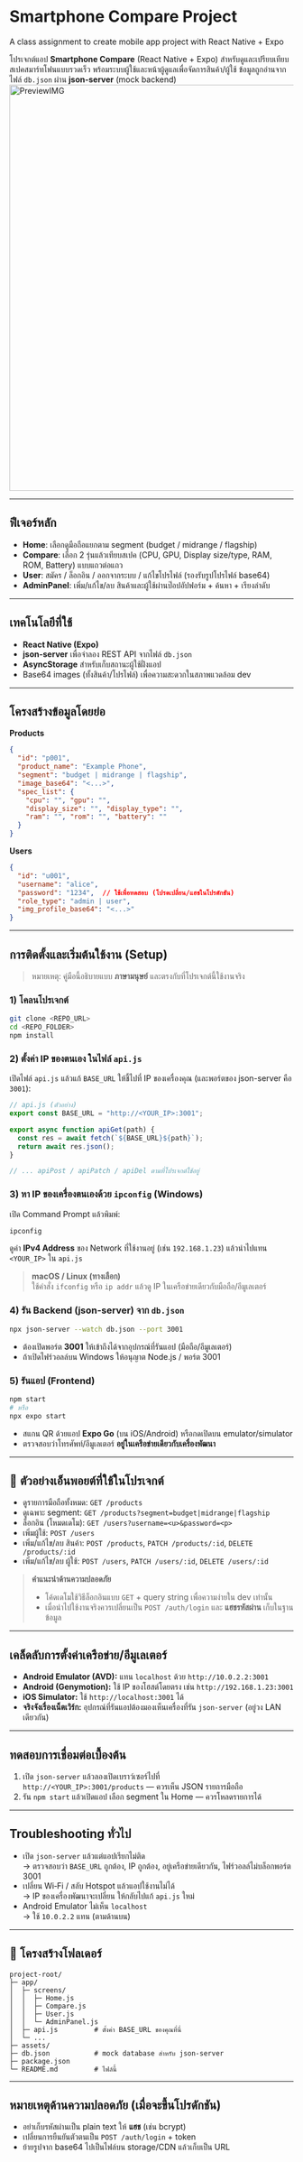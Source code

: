 # Smartphone Compare Project
A class assignment to create mobile app project with React Native + Expo

โปรเจกต์แอป **Smartphone Compare** (React Native + Expo) สำหรับดูและเปรียบเทียบสเปคสมาร์ทโฟนแบบรวดเร็ว พร้อมระบบผู้ใช้และหน้าผู้ดูแลเพื่อจัดการสินค้า/ผู้ใช้ ข้อมูลถูกอ่านจากไฟล์ `db.json` ผ่าน **json-server** (mock backend)
<img width="1280" height="720" alt="PreviewIMG" src="https://github.com/user-attachments/assets/f962f571-8374-4047-b755-1fa4b2f3fbbf" />

---

## ฟีเจอร์หลัก
- **Home**: เลือกดูมือถือแยกตาม segment (budget / midrange / flagship)
- **Compare**: เลือก 2 รุ่นแล้วเทียบสเปค (CPU, GPU, Display size/type, RAM, ROM, Battery) แบบแถวต่อแถว
- **User**: สมัคร / ล็อกอิน / ออกจากระบบ / แก้ไขโปรไฟล์ (รองรับรูปโปรไฟล์ base64)
- **AdminPanel**: เพิ่ม/แก้ไข/ลบ สินค้าและผู้ใช้ผ่านป๊อปอัปฟอร์ม + ค้นหา + เรียงลำดับ

---

## เทคโนโลยีที่ใช้
- **React Native (Expo)**
- **json-server** เพื่อจำลอง REST API จากไฟล์ `db.json`
- **AsyncStorage** สำหรับเก็บสถานะผู้ใช้ฝั่งแอป
- Base64 images (ทั้งสินค้า/โปรไฟล์) เพื่อความสะดวกในสภาพแวดล้อม dev

---

## โครงสร้างข้อมูลโดยย่อ
**Products**
```json
{
  "id": "p001",
  "product_name": "Example Phone",
  "segment": "budget | midrange | flagship",
  "image_base64": "<...>",
  "spec_list": {
    "cpu": "", "gpu": "",
    "display_size": "", "display_type": "",
    "ram": "", "rom": "", "battery": ""
  }
}
```

**Users**
```json
{
  "id": "u001",
  "username": "alice",
  "password": "1234",  // ใช้เพื่อทดสอบ (โปรดเปลี่ยน/แฮชในโปรดักชัน)
  "role_type": "admin | user",
  "img_profile_base64": "<...>"
}
```

---

## การติดตั้งและเริ่มต้นใช้งาน (Setup)
> หมายเหตุ: คู่มือนี้อธิบายแบบ **ภาษามนุษย์** และตรงกับที่โปรเจกต์นี้ใช้งานจริง

### 1) โคลนโปรเจกต์
```bash
git clone <REPO_URL>
cd <REPO_FOLDER>
npm install
```

### 2) ตั้งค่า **IP ของตนเอง** ในไฟล์ `api.js`
เปิดไฟล์ `api.js` แล้วแก้ `BASE_URL` ให้ชี้ไปที่ IP ของเครื่องคุณ (และพอร์ตของ json-server คือ `3001`):
```js
// api.js (ตัวอย่าง)
export const BASE_URL = "http://<YOUR_IP>:3001";

export async function apiGet(path) {
  const res = await fetch(`${BASE_URL}${path}`);
  return await res.json();
}

// ... apiPost / apiPatch / apiDel ตามที่โปรเจกต์ใช้อยู่
```

### 3) หา IP ของเครื่องตนเองด้วย `ipconfig` (Windows)
เปิด Command Prompt แล้วพิมพ์:
```bash
ipconfig
```
ดูค่า **IPv4 Address** ของ Network ที่ใช้งานอยู่ (เช่น `192.168.1.23`) แล้วนำไปแทน `<YOUR_IP>` ใน `api.js`

> **macOS / Linux (ทางเลือก)**  
> ใช้คำสั่ง `ifconfig` หรือ `ip addr` แล้วดู IP ในเครือข่ายเดียวกับมือถือ/อีมูเลเตอร์

### 4) รัน Backend (json-server) จาก `db.json`
```bash
npx json-server --watch db.json --port 3001
```
- ต้องเปิดพอร์ต **3001** ให้เข้าถึงได้จากอุปกรณ์ที่รันแอป (มือถือ/อีมูเลเตอร์)
- ถ้าเปิดไฟร์วอลล์บน Windows ให้อนุญาต Node.js / พอร์ต 3001

### 5) รันแอป (Frontend)
```bash
npm start
# หรือ
npx expo start
```
- สแกน QR ด้วยแอป **Expo Go** (บน iOS/Android) หรือกดเปิดบน emulator/simulator
- ตรวจสอบว่าโทรศัพท์/อีมูเลเตอร์ **อยู่ในเครือข่ายเดียวกับเครื่องพัฒนา**

---

## 🔗 ตัวอย่างเอ็นพอยต์ที่ใช้ในโปรเจกต์
- ดูรายการมือถือทั้งหมด: `GET /products`
- ดูเฉพาะ segment: `GET /products?segment=budget|midrange|flagship`
- ล็อกอิน (โหมดเดโม): `GET /users?username=<u>&password=<p>`
- เพิ่มผู้ใช้: `POST /users`
- เพิ่ม/แก้ไข/ลบ สินค้า: `POST /products`, `PATCH /products/:id`, `DELETE /products/:id`
- เพิ่ม/แก้ไข/ลบ ผู้ใช้: `POST /users`, `PATCH /users/:id`, `DELETE /users/:id`

> **คำแนะนำด้านความปลอดภัย**  
> - โค้ดเดโมใช้วิธีล็อกอินแบบ `GET` + query string เพื่อความง่ายใน dev เท่านั้น  
> - เมื่อนำไปใช้งานจริงควรเปลี่ยนเป็น `POST /auth/login` และ **แฮชรหัสผ่าน** เก็บในฐานข้อมูล

---

## เคล็ดลับการตั้งค่าเครือข่าย/อีมูเลเตอร์
- **Android Emulator (AVD):** แทน `localhost` ด้วย `http://10.0.2.2:3001`
- **Android (Genymotion):** ใช้ IP ของโฮสต์โดยตรง เช่น `http://192.168.1.23:3001`
- **iOS Simulator:** ใช้ `http://localhost:3001` ได้
- **จริงจังเรื่องเน็ตเวิร์ก:** อุปกรณ์ที่รันแอปต้องมองเห็นเครื่องที่รัน `json-server` (อยู่วง LAN เดียวกัน)

---

## ทดสอบการเชื่อมต่อเบื้องต้น
1. เปิด `json-server` แล้วลองเปิดเบราว์เซอร์ไปที่  
   `http://<YOUR_IP>:3001/products` — ควรเห็น JSON รายการมือถือ
2. รัน `npm start` แล้วเปิดแอป เลือก segment ใน Home — ควรโหลดรายการได้

---

## Troubleshooting ทั่วไป
- เปิด `json-server` แล้วแต่แอปเรียกไม่ติด  
  → ตรวจสอบว่า `BASE_URL` ถูกต้อง, IP ถูกต้อง, อยู่เครือข่ายเดียวกัน, ไฟร์วอลล์ไม่บล็อกพอร์ต 3001
- เปลี่ยน Wi‑Fi / สลับ Hotspot แล้วแอปใช้งานไม่ได้  
  → IP ของเครื่องพัฒนาจะเปลี่ยน ให้กลับไปแก้ `api.js` ใหม่
- Android Emulator ไม่เห็น `localhost`  
  → ใช้ `10.0.2.2` แทน (ตามด้านบน)

---

## 📂 โครงสร้างโฟลเดอร์
```
project-root/
├─ app/
│  ├─ screens/
│  │  ├─ Home.js
│  │  ├─ Compare.js
│  │  ├─ User.js
│  │  └─ AdminPanel.js
│  ├─ api.js         # ตั้งค่า BASE_URL ของคุณที่นี่
│  └─ ...
├─ assets/
├─ db.json           # mock database สำหรับ json-server
├─ package.json
└─ README.md         # ไฟล์นี้
```

---

## หมายเหตุด้านความปลอดภัย (เมื่อจะขึ้นโปรดักชัน)
- อย่าเก็บรหัสผ่านเป็น plain text ให้ **แฮช** (เช่น bcrypt)
- เปลี่ยนการยืนยันตัวตนเป็น `POST /auth/login` + token
- ย้ายรูปจาก base64 ไปเป็นไฟล์บน storage/CDN แล้วเก็บเป็น URL
